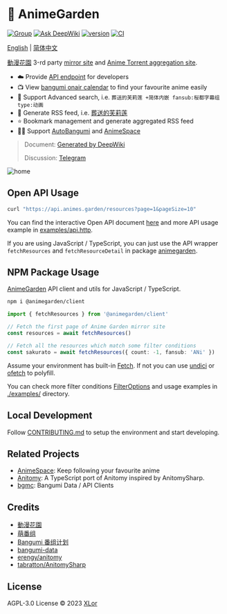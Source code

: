# 🌸 AnimeGarden

[![Group](https://img.shields.io/badge/Telegram-2CA5E0?style=flat-squeare&logo=telegram&logoColor=white)](https://t.me/+QLdRRqoDt1gxMWZl)
[![Ask DeepWiki](https://deepwiki.com/badge.svg)](https://deepwiki.com/yjl9903/AnimeGarden)
[![version](https://img.shields.io/npm/v/animegarden?label=animegarden)](https://www.npmjs.com/package/animegarden)
[![CI](https://github.com/yjl9903/AnimeGarden/actions/workflows/ci.yml/badge.svg)](https://github.com/yjl9903/AnimeGarden/actions/workflows/ci.yml)

[English](/README.en.md) | [简体中文](/README.md)

[動漫花園](https://share.dmhy.org/) 3-rd party [mirror site](https://animes.garden) and [Anime Torrent aggregation site](https://animes.garden).

+ ☁️ Provide [API endpoint](https://animes.garden/docs/api) for developers
+ 📺 View [bangumi onair calendar](https://animes.garden/anime) to find your favourite anime easily
+ 🔖 Support Advanced search, i.e. `葬送的芙莉莲 +简体内嵌 fansub:桜都字幕组 type:动画`
+ 📙 Generate RSS feed, i.e. [葬送的芙莉莲](https://animes.garden/feed.xml?filter=%5B%7B%22fansubId%22:%5B%22619%22%5D,%22type%22:%22%E5%8B%95%E7%95%AB%22,%22include%22:%5B%22%E8%91%AC%E9%80%81%E7%9A%84%E8%8A%99%E8%8E%89%E8%8E%B2%22%5D,%22keywords%22:%5B%22%E7%AE%80%E4%BD%93%E5%86%85%E5%B5%8C%22%5D%7D%5D)
+ ⭐ Bookmark management and generate aggregated RSS feed
+ 👷‍♂️ Support [AutoBangumi](https://www.autobangumi.org/) and [AnimeSpace](https://github.com/yjl9903/AnimeSpace)

> Document: [Generated by DeepWiki](https://deepwiki.com/yjl9903/AnimeGarden)
>
> Discussion: [Telegram](https://t.me/+QLdRRqoDt1gxMWZl)

![home](./assets/home.png)

## Open API Usage

```bash
curl "https://api.animes.garden/resources?page=1&pageSize=10"
```

You can find the interactive Open API document [here](https://animes.garden/docs/api) and more API usage example in [examples/api.http](./examples/api.http).

If you are using JavaScript / TypeScript, you can just use the API wrapper `fetchResources` and `fetchResourceDetail` in package [animegarden](https://www.npmjs.com/package/animegarden).

## NPM Package Usage

[AnimeGarden](https://animes.garden) API client and utils for JavaScript / TypeScript.

```bash
npm i @animegarden/client
```

```ts
import { fetchResources } from '@animegarden/client'

// Fetch the first page of Anime Garden mirror site
const resources = await fetchResources()

// Fetch all the resources which match some filter conditions
const sakurato = await fetchResources({ count: -1, fansub: 'ANi' })
```

Assume your environment has built-in [Fetch](https://developer.mozilla.org/en-US/docs/Web/API/Fetch_API/Using_Fetch). If not you can use [undici](https://github.com/nodejs/undici) or [ofetch](https://github.com/unjs/ofetch) to polyfill.

You can check more filter conditions [FilterOptions](https://github.com/yjl9903/AnimeGarden/blob/32bc3843084367338f41be7d4af47c80b639f828/packages/client/src/types.ts#L220) and usage examples in [./examples/](https://github.com/yjl9903/AnimeGarden/blob/main/examples/) directory.

## Local Development

Follow [CONTRIBUTING.md](./CONTRIBUTING.md) to setup the environment and start developing.

## Related Projects

+ [AnimeSpace](https://github.com/yjl9903/AnimeSpace): Keep following your favourite anime
+ [Anitomy](https://github.com/yjl9903/anitomy): A TypeScript port of Anitomy inspired by AnitomySharp.
+ [bgmc](https://github.com/yjl9903/bgmc): Bangumi Data / API Clients

## Credits

+ [動漫花園](https://share.dmhy.org/)
+ [萌番组](https://bangumi.moe/)
+ [Bangumi 番组计划](https://bgm.tv/)
+ [bangumi-data](https://github.com/bangumi-data/bangumi-data)
+ [erengy/anitomy](https://github.com/erengy/anitomy)
+ [tabratton/AnitomySharp](https://github.com/tabratton/AnitomySharp)

## License

AGPL-3.0 License © 2023 [XLor](https://github.com/yjl9903)
